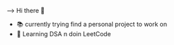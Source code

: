 --> Hi there 👋

- 📚 currently trying find a personal project to work on
- 🎢 Learning DSA n doin LeetCode
